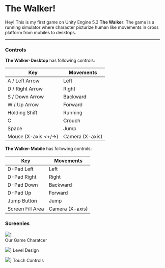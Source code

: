 The Walker!
===================


Hey! This is my first game on Unity Engine 5.3 **The Walker**. The game is a running simulator where character picturize human like movements in cross platform from mobiles to desktops. 

----------


### Controls

**The Walker-Desktop** has following controls:

Key     | Movements
-------- | ---
A / Left Arrow | Left
D / Right Arrow | Right
S / Down Arrow | Backward
W / Up Arrow | Forward
Holding Shift | Running
C | Crouch
Space | Jump
Mouse (X-axis <+/->) | Camera (X-axis)

**The Walker-Mobile** has following controls:

Key     | Movements
-------- | ---
D-Pad Left| Left
D-Pad Right| Right
D-Pad Down| Backward
D-Pad Up| Forward
Jump Button | Jump
Screen Fill Area | Camera (X-axis)

### Screenies
![](https://lh3.googleusercontent.com/uZiUUhFU5CYDOu1FxKPt8G64rTFicEw4EZgbW-isDCyCSgrjGXDrt2ST24F5VO53t2ddhSdiWACkRMg8FxjyhEop9ZR4c58)]  
  Our Game Charatcer

![](https://lh3.googleusercontent.com/51LqlI96E-CqFXDRHPfVXoG79LQYNixAYe83boYpjthA--zb-1N2Z3K8ypDu_p_qOsWUAaoMA4cLVzmtvTGaDj15XPEkJlc)]
Level Design

![](https://lh3.googleusercontent.com/1zTT2KqPdfwQJffMqqVHnK7xNz_hiR3sI0K0ynApceD3duh6cUyRw-9Ww80pGCH0rnbbgXjYkO-E3W_j8eTw73NvwT6F8gM)]
Touch Controls

